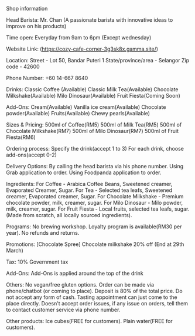 Shop information

Head Barista:
Mr. Chan (A passionate barista with innovative ideas to improve on his products)

Time open:
Everyday from 9am to 6pm (Except wednesday)

Website Link:
(https://cozy-cafe-corner-3g3sk8x.gamma.site/)

Location:
Street - Lot 50, Bandar Puteri 1
State/province/area - Selangor
Zip code - 42600

Phone Number:
+60 14-667 8640

Drinks:
Classic Coffee (Available)
Classic Milk Tea(Available)
Chocolate Milkshake(Available)
Milo Dinosaur(Available)
Fruit Fiesta(Coming Soon)

Add-Ons:
Cream(Available)
Vanilla ice cream(Available)
Chocolate powder(Available)
Fruits(Available)
Chewy pearls(Available)

Sizes & Pricing:
500ml of Coffee(RM5)
500ml of Milk Tea(RM5)
500ml of Chocolate Milkshake(RM7)
500ml of Milo Dinosaur(RM7)
500ml of Fruit Fiesta(RM6)

Ordering process:
Specify the drink(accept 1 to 3)
For each drink, choose add-ons(accept 0-2)

Delivery Options:
By calling the head barista via his phone number.
Using Grab application to order.
Using Foodpanda application to order.

Ingredients:
For Coffee - Arabica Coffee Beans, Sweetened creamer, Evaporated Creamer, Sugar.
For Tea - Selected tea leafs, Sweetened creamer, Evaporated creamer, Sugar.
For Chocolate Milkshake - Premium chocolate powder, milk, creamer, sugar.
For Milo Dinosaur - Milo powder, milk, creamer, sugar.
For Fruit Fiesta - Local fruits, selected tea leafs, sugar. (Made from scratch, all locally sourced ingredients).

Programs:
No brewing workshop.
Loyalty program is available(RM30 per year).
No refunds and returns.

Promotions:
[Chocolate Spree] Chocolate milkshake 20% off (End at 29th March)

Tax:
10% Government tax

Add-Ons:
Add-Ons is applied around the top of the drink

Others:
No vegan/free gluten options.
Order can be made via phone/chatbot (or coming to place).
Deposit is 80% of the total price.
Do not accept any form of cash.
Tasting appointment can just come to the place directly.
Doesn't accept order issues, if any issue on orders, tell them to contact customer service via phone number.

Other products:
Ice cubes(FREE for customers).
Plain water(FREE for customers).
